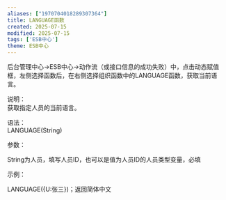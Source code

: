 ```yaml
---
aliases: ["1970704018289307364"]
title: LANGUAGE函数
created: 2025-07-15
modified: 2025-07-15
tags: ['ESB中心']
theme: ESB中心
---
```


后台管理中心->ESB中心->动作流（或接口信息的成功失败）中，点击动态赋值框，左侧选择函数后，在右侧选择组织函数中的LANGUAGE函数，获取当前语言。

说明：  
获取指定人员的当前语言。

语法：  
LANGUAGE(String)

参数：

String为人员，填写人员ID，也可以是值为人员ID的人员类型变量，必填

示例：

LANGUAGE({U:张三})；返回简体中文
